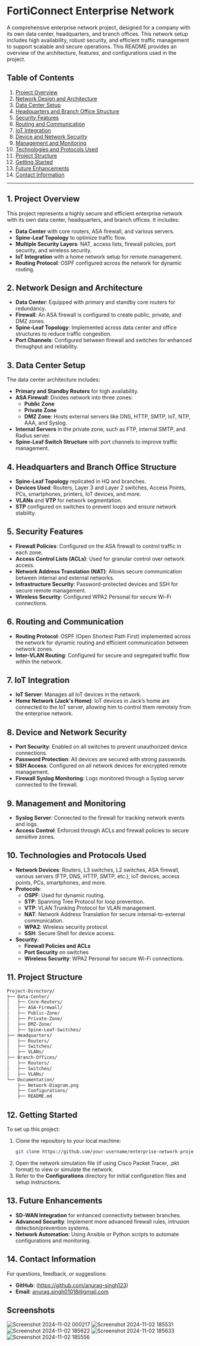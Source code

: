 # **FortiConnect Enterprise Network**

A comprehensive enterprise network project, designed for a company with its own data center, headquarters, and branch offices. This network setup includes high availability, robust security, and efficient traffic management to support scalable and secure operations. This README provides an overview of the architecture, features, and configurations used in the project.

## **Table of Contents**
1. [Project Overview](#project-overview)
2. [Network Design and Architecture](#network-design-and-architecture)
3. [Data Center Setup](#data-center-setup)
4. [Headquarters and Branch Office Structure](#headquarters-and-branch-office-structure)
5. [Security Features](#security-features)
6. [Routing and Communication](#routing-and-communication)
7. [IoT Integration](#iot-integration)
8. [Device and Network Security](#device-and-network-security)
9. [Management and Monitoring](#management-and-monitoring)
10. [Technologies and Protocols Used](#technologies-and-protocols-used)
11. [Project Structure](#project-structure)
12. [Getting Started](#getting-started)
13. [Future Enhancements](#future-enhancements)
14. [Contact Information](#contact-information)

---

## **1. Project Overview**
This project represents a highly secure and efficient enterprise network with its own data center, headquarters, and branch offices. It includes:
- **Data Center** with core routers, ASA firewall, and various servers.
- **Spine-Leaf Topology** to optimize traffic flow.
- **Multiple Security Layers**: NAT, access lists, firewall policies, port security, and wireless security.
- **IoT Integration** with a home network setup for remote management.
- **Routing Protocol**: OSPF configured across the network for dynamic routing.

## **2. Network Design and Architecture**
- **Data Center**: Equipped with primary and standby core routers for redundancy.
- **Firewall**: An ASA firewall is configured to create public, private, and DMZ zones.
- **Spine-Leaf Topology**: Implemented across data center and office structures to reduce traffic congestion.
- **Port Channels**: Configured between firewall and switches for enhanced throughput and reliability.

## **3. Data Center Setup**
The data center architecture includes:
- **Primary and Standby Routers** for high availability.
- **ASA Firewall**: Divides network into three zones:
  - **Public Zone**
  - **Private Zone**
  - **DMZ Zone**: Hosts external servers like DNS, HTTP, SMTP, IoT, NTP, AAA, and Syslog.
- **Internal Servers** in the private zone, such as FTP, internal SMTP, and Radius server.
- **Spine-Leaf Switch Structure** with port channels to improve traffic management.

## **4. Headquarters and Branch Office Structure**
- **Spine-Leaf Topology** replicated in HQ and branches.
- **Devices Used**: Routers, Layer 3 and Layer 2 switches, Access Points, PCs, smartphones, printers, IoT devices, and more.
- **VLANs** and **VTP** for network segmentation.
- **STP** configured on switches to prevent loops and ensure network stability.

## **5. Security Features**
- **Firewall Policies**: Configured on the ASA firewall to control traffic in each zone.
- **Access Control Lists (ACLs)**: Used for granular control over network access.
- **Network Address Translation (NAT)**: Allows secure communication between internal and external networks.
- **Infrastructure Security**: Password-protected devices and SSH for secure remote management.
- **Wireless Security**: Configured WPA2 Personal for secure Wi-Fi connections.

## **6. Routing and Communication**
- **Routing Protocol**: OSPF (Open Shortest Path First) implemented across the network for dynamic routing and efficient communication between network zones.
- **Inter-VLAN Routing**: Configured for secure and segregated traffic flow within the network.

## **7. IoT Integration**
- **IoT Server**: Manages all IoT devices in the network.
- **Home Network (Jack's Home)**: IoT devices in Jack’s home are connected to the IoT server, allowing him to control them remotely from the enterprise network.

## **8. Device and Network Security**
- **Port Security**: Enabled on all switches to prevent unauthorized device connections.
- **Password Protection**: All devices are secured with strong passwords.
- **SSH Access**: Configured on all network devices for encrypted remote management.
- **Firewall Syslog Monitoring**: Logs monitored through a Syslog server connected to the firewall.

## **9. Management and Monitoring**
- **Syslog Server**: Connected to the firewall for tracking network events and logs.
- **Access Control**: Enforced through ACLs and firewall policies to secure sensitive zones.

## **10. Technologies and Protocols Used**
- **Network Devices**: Routers, L3 switches, L2 switches, ASA firewall, various servers (FTP, DNS, HTTP, SMTP, etc.), IoT devices, access points, PCs, smartphones, and more.
- **Protocols**:
  - **OSPF**: Used for dynamic routing.
  - **STP**: Spanning Tree Protocol for loop prevention.
  - **VTP**: VLAN Trunking Protocol for VLAN management.
  - **NAT**: Network Address Translation for secure internal-to-external communication.
  - **WPA2**: Wireless security protocol.
  - **SSH**: Secure Shell for device access.
- **Security**:
  - **Firewall Policies and ACLs**
  - **Port Security** on switches
  - **Wireless Security**: WPA2 Personal for secure Wi-Fi connections.

## **11. Project Structure**
```markdown
Project-Directory/
├── Data-Center/
│   ├── Core-Routers/
│   ├── ASA-Firewall/
│   ├── Public-Zone/
│   ├── Private-Zone/
│   ├── DMZ-Zone/
│   ├── Spine-Leaf-Switches/
├── Headquarters/
│   ├── Routers/
│   ├── Switches/
│   ├── VLANs/
├── Branch-Offices/
│   ├── Routers/
│   ├── Switches/
│   ├── VLANs/
└── Documentation/
    ├── Network-Diagram.png
    ├── Configurations/
    ├── README.md
```

## **12. Getting Started**
To set up this project:
1. Clone the repository to your local machine:
   ```bash
   git clone https://github.com/your-username/enterprise-network-project.git
   ```
2. Open the network simulation file (if using Cisco Packet Tracer, .pkt format) to view or simulate the network.
3. Refer to the **Configurations** directory for initial configuration files and setup instructions.

## **13. Future Enhancements**
- **SD-WAN Integration** for enhanced connectivity between branches.
- **Advanced Security**: Implement more advanced firewall rules, intrusion detection/prevention systems.
- **Network Automation**: Using Ansible or Python scripts to automate configurations and monitoring.

## **14. Contact Information**
For questions, feedback, or suggestions:
- **GitHub**: (https://github.com/anurag-singh123)
- **Email**: anurag.singh01018@gmail.com

## Screenshots
![Screenshot 2024-11-02 000217](https://github.com/user-attachments/assets/8709363a-6b1a-4e0d-82ee-2c51259f8075)
![Screenshot 2024-11-02 185531](https://github.com/user-attachments/assets/312d2fce-ad17-4d21-beab-aab1ba320b45)
![Screenshot 2024-11-02 185622](https://github.com/user-attachments/assets/a198fd98-135e-44cc-a2e5-897aff52efa1)
![Screenshot 2024-11-02 185633](https://github.com/user-attachments/assets/ed041df3-aa21-435c-8b45-ba88bbc1ab57)
![Screenshot 2024-11-02 185556](https://github.com/user-attachments/assets/c999573d-cd6a-47fb-a908-99c24ed5e2c1)



